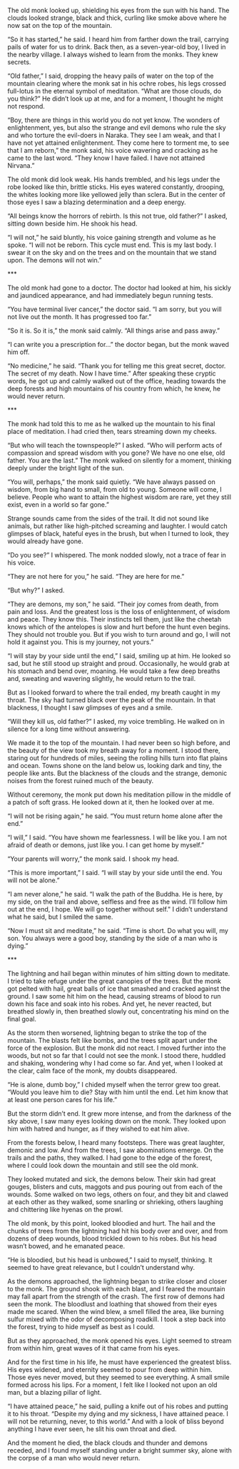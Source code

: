 The old monk looked up, shielding his eyes from the sun with his hand. The clouds looked strange, black and thick, curling like smoke above where he now sat on the top of the mountain.


“So it has started,” he said. I heard him from farther down the trail, carrying pails of water for us to drink. Back then, as a seven-year-old boy, I lived in the nearby village. I always wished to learn from the monks. They knew secrets.


“Old father,” I said, dropping the heavy pails of water on the top of the mountain clearing where the monk sat in his ochre robes, his legs crossed full-lotus in the eternal symbol of meditation. “What are those clouds, do you think?” He didn’t look up at me, and for a moment, I thought he might not respond.


“Boy, there are things in this world you do not yet know. The wonders of enlightenment, yes, but also the strange and evil demons who rule the sky and who torture the evil-doers in Naraka. They see I am weak, and that I have not yet attained enlightenment. They come here to torment me, to see that I am reborn,” the monk said, his voice wavering and cracking as he came to the last word. “They know I have failed. I have not attained Nirvana.”


The old monk did look weak. His hands trembled, and his legs under the robe looked like thin, brittle sticks. His eyes watered constantly, drooping, the whites looking more like yellowed jelly than sclera. But in the center of those eyes I saw a blazing determination and a deep energy.


“All beings know the horrors of rebirth. Is this not true, old father?” I asked, sitting down beside him. He shook his head.


“I will not,” he said bluntly, his voice gaining strength and volume as he spoke. “I will not be reborn. This cycle must end. This is my last body. I swear it on the sky and on the trees and on the mountain that we stand upon. The demons will not win.”


\***


The old monk had gone to a doctor. The doctor had looked at him, his sickly and jaundiced appearance, and had immediately begun running tests.


“You have terminal liver cancer,” the doctor said. “I am sorry, but you will not live out the month. It has progressed too far.”


“So it is. So it is,” the monk said calmly. “All things arise and pass away.”


“I can write you a prescription for…” the doctor began, but the monk waved him off.


“No medicine,” he said. “Thank you for telling me this great secret, doctor. The secret of my death. Now I have time.” After speaking these cryptic words, he got up and calmly walked out of the office, heading towards the deep forests and high mountains of his country from which, he knew, he would never return.


\***


The monk had told this to me as he walked up the mountain to his final place of meditation. I had cried then, tears streaming down my cheeks.


“But who will teach the townspeople?” I asked. “Who will perform acts of compassion and spread wisdom with you gone? We have no one else, old father. You are the last.” The monk walked on silently for a moment, thinking deeply under the bright light of the sun.


“You will, perhaps,” the monk said quietly. “We have always passed on wisdom, from big hand to small, from old to young. Someone will come, I believe. People who want to attain the highest wisdom are rare, yet they still exist, even in a world so far gone.”


Strange sounds came from the sides of the trail. It did not sound like animals, but rather like high-pitched screaming and laughter. I would catch glimpses of black, hateful eyes in the brush, but when I turned to look, they would already have gone.


“Do you see?” I whispered. The monk nodded slowly, not a trace of fear in his voice.


“They are not here for you,” he said. “They are here for me.”


“But why?” I asked.


“They are demons, my son,” he said. “Their joy comes from death, from pain and loss. And the greatest loss is the loss of enlightenment, of wisdom and peace. They know this. Their instincts tell them, just like the cheetah knows which of the antelopes is slow and hurt before the hunt even begins. They should not trouble you. But if you wish to turn around and go, I will not hold it against you. This is my journey, not yours.”


“I will stay by your side until the end,” I said, smiling up at him. He looked so sad, but he still stood up straight and proud. Occasionally, he would grab at his stomach and bend over, moaning. He would take a few deep breaths and, sweating and wavering slightly, he would return to the trail.


But as I looked forward to where the trail ended, my breath caught in my throat. The sky had turned black over the peak of the mountain. In that blackness, I thought I saw glimpses of eyes and a smile.


“Will they kill us, old father?” I asked, my voice trembling. He walked on in silence for a long time without answering.


We made it to the top of the mountain. I had never been so high before, and the beauty of the view took my breath away for a moment. I stood there, staring out for hundreds of miles, seeing the rolling hills turn into flat plains and ocean. Towns shone on the land below us, looking dark and tiny, the people like ants. But the blackness of the clouds and the strange, demonic noises from the forest ruined much of the beauty.


Without ceremony, the monk put down his meditation pillow in the middle of a patch of soft grass. He looked down at it, then he looked over at me.


“I will not be rising again,” he said. “You must return home alone after the end.”


“I will,” I said. “You have shown me fearlessness. I will be like you. I am not afraid of death or demons, just like you. I can get home by myself.”


“Your parents will worry,” the monk said. I shook my head.


“This is more important,” I said. “I will stay by your side until the end. You will not be alone.”


“I am never alone,” he said. “I walk the path of the Buddha. He is here, by my side, on the trail and above, selfless and free as the wind. I’ll follow him out at the end, I hope. We will go together without self." I didn’t understand what he said, but I smiled the same.


“Now I must sit and meditate,” he said. “Time is short. Do what you will, my son. You always were a good boy, standing by the side of a man who is dying.”


\***


The lightning and hail began within minutes of him sitting down to meditate. I tried to take refuge under the great canopies of the trees. But the monk got pelted with hail, great balls of ice that smashed and cracked against the ground. I saw some hit him on the head, causing streams of blood to run down his face and soak into his robes. And yet, he never reacted, but breathed slowly in, then breathed slowly out, concentrating his mind on the final goal.


As the storm then worsened, lightning began to strike the top of the mountain. The blasts felt like bombs, and the trees split apart under the force of the explosion. But the monk did not react. I moved further into the woods, but not so far that I could not see the monk. I stood there, huddled and shaking, wondering why I had come so far. And yet, when I looked at the clear, calm face of the monk, my doubts disappeared.


“He is alone, dumb boy,” I chided myself when the terror grew too great. “Would you leave him to die? Stay with him until the end. Let him know that at least one person cares for his life.”


But the storm didn’t end. It grew more intense, and from the darkness of the sky above, I saw many eyes looking down on the monk. They looked upon him with hatred and hunger, as if they wished to eat him alive.


From the forests below, I heard many footsteps. There was great laughter, demonic and low. And from the trees, I saw abominations emerge. On the trails and the paths, they walked. I had gone to the edge of the forest, where I could look down the mountain and still see the old monk. 


They looked mutated and sick, the demons below. Their skin had great gouges, blisters and cuts, maggots and pus pouring out from each of the wounds. Some walked on two legs, others on four, and they bit and clawed at each other as they walked, some snarling or shrieking, others laughing and chittering like hyenas on the prowl.


The old monk, by this point, looked bloodied and hurt. The hail and the chunks of trees from the lightning had hit his body over and over, and from dozens of deep wounds, blood trickled down to his robes. But his head wasn’t bowed, and he emanated peace. 


“He is bloodied, but his head is unbowed,” I said to myself, thinking. It seemed to have great relevance, but I couldn’t understand why.


As the demons approached, the lightning began to strike closer and closer to the monk. The ground shook with each blast, and I feared the mountain may fall apart from the strength of the crash. The first row of demons had seen the monk. The bloodlust and loathing that showed from their eyes made me scared. When the wind blew, a smell filled the area, like burning sulfur mixed with the odor of decomposing roadkill. I took a step back into the forest, trying to hide myself as best as I could.


But as they approached, the monk opened his eyes. Light seemed to stream from within him, great waves of it that came from his eyes.


And for the first time in his life, he must have experienced the greatest bliss. His eyes widened, and eternity seemed to pour from deep within him. Those eyes never moved, but they seemed to see everything. A small smile formed across his lips. For a moment, I felt like I looked not upon an old man, but a blazing pillar of light.


“I have attained peace,” he said, pulling a knife out of his robes and putting it to his throat. “Despite my dying and my sickness, I have attained peace. I will not be returning, never, to this world.” And with a look of bliss beyond anything I have ever seen, he slit his own throat and died.


And the moment he died, the black clouds and thunder and demons receded, and I found myself standing under a bright summer sky, alone with the corpse of a man who would never return.